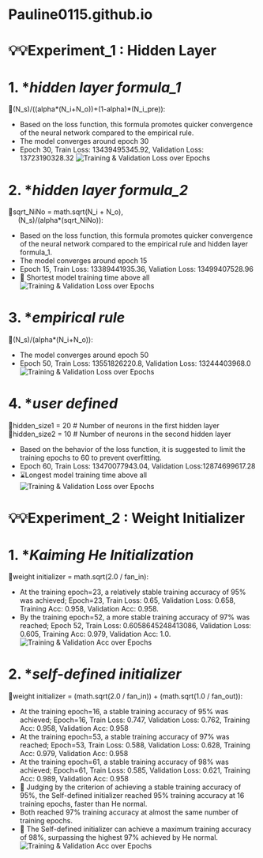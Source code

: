 # Pauline0115.github.io

# 💡💡Experiment_1&nbsp;:&nbsp;Hidden Layer
# 1. *_hidden layer formula_1_
🔎(N_s)/((alpha*(N_i+N_o))+(1-alpha)*(N_i_pre)):<br>
+  Based on the loss function, this formula promotes quicker convergence of the neural network compared to the empirical rule.
+  The model converges around epoch 30
+  Epoch 30, Train Loss: 13439495345.92, Validation Loss: 13723190328.32
![Training & Validation Loss over Epochs](./chart/new-formula_1.png)
# 2. *_hidden layer formula_2_
🔎sqrt_NiNo = math.sqrt(N_i + N_o), <br>
&nbsp;&nbsp;&nbsp;&nbsp;&nbsp;(N_s)/(alpha*(sqrt_NiNo)):<br>
+  Based on the loss function, this formula promotes quicker convergence of the neural network compared to the empirical rule and hidden layer formula_1.
+  The model converges around epoch 15
+  Epoch 15, Train Loss: 13389441935.36, Valiation Loss: 13499407528.96
+ 💖 Shortest model training time above all
![Training & Validation Loss over Epochs](./chart/new-formula_2.png)
# 3. *_empirical rule_
🔎(N_s)/(alpha*(N_i+N_o)):<br>
+  The model converges around epoch 50
+  Epoch 50, Train Loss: 13551826220.8, Validation Loss: 13244403968.0
![Training & Validation Loss over Epochs](./chart/empirical-rule.png)
# 4. *_user defined_
🔎hidden_size1 = 20  # Number of neurons in the first hidden layer<br>
🔎hidden_size2 = 10  # Number of neurons in the second hidden layer
+  Based on the behavior of the loss function, it is suggested to limit the training epochs to 60 to prevent overfitting. 
+  Epoch 60, Train Loss: 13470077943.04, Validation Loss:12874699617.28
+  ⌛Longest model training time above all<br>
![Training & Validation Loss over Epochs](./chart/user-defined.png)

# 💡💡Experiment_2&nbsp;:&nbsp;Weight Initializer
# 1. *_Kaiming He Initialization_
🔎weight initializer = math.sqrt(2.0 / fan_in):<br>
+  At the training epoch=23, a relatively stable training accuracy of 95% was achieved; Epoch=23, Train Loss: 0.65, Validation Loss: 0.658, Training Acc: 0.958, Validation Acc: 0.958.
+  By the training epoch=52, a more stable training accuracy of 97% was reached; Epoch 52, Train Loss: 0.6058645248413086, Validation Loss: 0.605, Training Acc: 0.979, Validation Acc: 1.0.
![Training & Validation Acc over Epochs](./chart/He_kaming_initializer.png)

# 2. *_self-defined initializer_
🔎weight initializer = (math.sqrt(2.0 / fan_in)) + (math.sqrt(1.0 / fan_out)):<br>
+  At the training epoch=16, a stable training accuracy of 95% was achieved; Epoch=16, Train Loss: 0.747, Validation Loss: 0.762, Training Acc: 0.958, Validation Acc: 0.958
+  At the training epoch=53, a stable training accuracy of 97% was reached; Epoch=53, Train Loss: 0.588, Validation Loss: 0.628, Training Acc: 0.979, Validation Acc: 0.958
+  At the training epoch=61, a stable training accuracy of 98% was achieved; Epoch=61, Train Loss: 0.585, Validation Loss: 0.621, Training Acc: 0.989, Validation Acc: 0.958
+ 💖 Judging by the criterion of achieving a stable training accuracy of 95%, the Self-defined initializer reached 95% training accuracy at 16 training epochs, faster than He normal.
+  Both reached 97% training accuracy at almost the same number of training epochs.
+ 💖 The Self-defined initializer can achieve a maximum training accuracy of 98%, surpassing the highest 97% achieved by He normal.
![Training & Validation Acc over Epochs](./chart/Self_defined_initializer.png)








